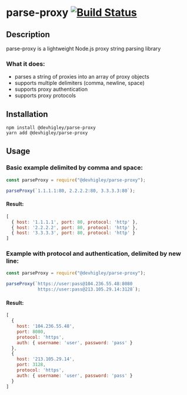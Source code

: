 # parse-proxy [![Build Status](https://travis-ci.com/DevHigley/parse-proxy.svg?branch=master)](https://travis-ci.com/DevHigley/parse-proxy)

## Description

parse-proxy is a lightweight Node.js proxy string parsing library

### What it does:

-   parses a string of proxies into an array of proxy objects
-   supports multiple delimiters (comma, newline, space)
-   supports proxy authentication
-   supports proxy protocols

## Installation

```
npm install @devhigley/parse-proxy
yarn add @devhigley/parse-proxy
```

## Usage
### Basic example delimited by comma and space:
```js
const parseProxy = require("@devhigley/parse-proxy");

parseProxy(`1.1.1.1:80, 2.2.2.2:80, 3.3.3.3:80`);
```
#### Result:
```js
[
  { host: '1.1.1.1', port: 80, protocol: 'http' },
  { host: '2.2.2.2', port: 80, protocol: 'http' },
  { host: '3.3.3.3', port: 80, protocol: 'http' }
]
```
### Example with protocol and authentication, delimited by new line:
```js
const parseProxy = require("@devhigley/parse-proxy");

parseProxy(`https://user:pass@104.236.55.48:8080
            https://user:pass@213.105.29.14:3128`);
```
#### Result:
```js
[
  {
    host: '104.236.55.48',
    port: 8080,
    protocol: 'https',
    auth: { username: 'user', password: 'pass' }
  },
  {
    host: '213.105.29.14',
    port: 3128,
    protocol: 'https',
    auth: { username: 'user', password: 'pass' }
  }
]
```
